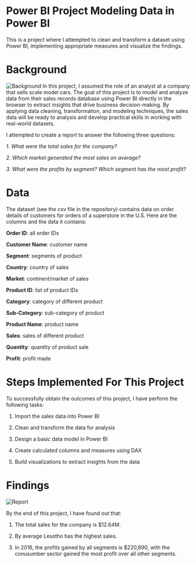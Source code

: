# Power BI Project Modeling Data in Power BI
This is a project where I attempted to clean and transform a dataset using Power BI, implementing appropriate measures and visualize the findings.

# Background
![Background](https://github.com/user-attachments/assets/3946f794-2dfa-4107-824e-d4e78bcb46a6)
In this project, I assumed the role of an analyst at a company that sells scale model cars. The goal of this project is to model and analyze data from their sales records database using Power BI directly in the browser to extract insights that drive business decision-making. By applying data cleaning, transformation, and modeling techniques, the sales data will be ready to analysis and develop practical skills in working with real-world datasets.

I attempted to create a report to answer the following three questions:

*1. What were the total sales for the company?*

*2. Which market generated the most sales on average?*

*3. What were the profits by segment? Which segment has the most profit?*

# Data
The dataset (see the csv file in the repository) contains data on order details of customers for orders of a superstore in the U.S. Here are the columns and the data it contains:

**Order ID**: all order IDs

**Customer Name**: customer name

**Segment**: segments of product

**Country**: country of sales

**Market**: continent/market of sales

**Product ID**: list of product IDs

**Category**: category of different product

**Sub-Category**: sub-category of product

**Product Name**: product name

**Sales**: sales of different product

**Quantity**: quantity of product sale

**Profit**: profit made

# Steps Implemented For This Project
To successfully obtain the outcomes of this project, I have perform the following tasks:

1. Import the sales data into Power BI

2. Clean and transform the data for analysis

3. Design a basic data model in Power BI

4. Create calculated columns and measures using DAX

5. Build visualizations to extract insights from the data

# Findings
![Report](https://github.com/user-attachments/assets/2cbd2493-06e2-44a7-bd6b-cb7f56081bd9)

By the end of this project, I have found out that:

1. The total sales for the company is $12.64M.

2. By average Lesotho has the highest sales.

3. In 2016, the profits gained by all segments is $220,890, with the conusumber sector gained the most profit over all other segments.
